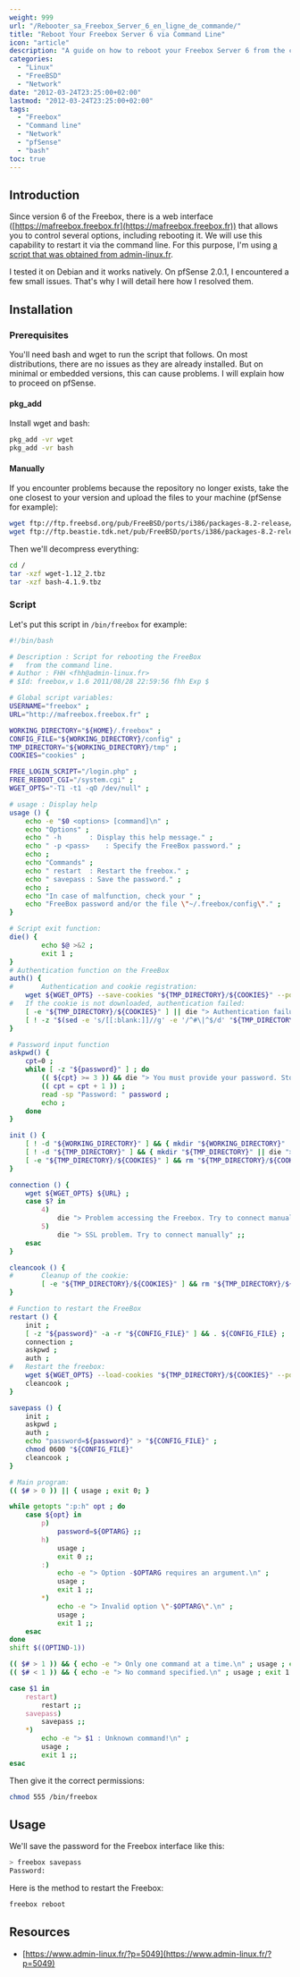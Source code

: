```yaml
---
weight: 999
url: "/Rebooter_sa_Freebox_Server_6_en_ligne_de_commande/"
title: "Reboot Your Freebox Server 6 via Command Line"
icon: "article"
description: "A guide on how to reboot your Freebox Server 6 from the command line, including installation instructions for pfSense and other systems."
categories: 
  - "Linux"
  - "FreeBSD"
  - "Network"
date: "2012-03-24T23:25:00+02:00"
lastmod: "2012-03-24T23:25:00+02:00"
tags:
  - "Freebox"
  - "Command line"
  - "Network"
  - "pfSense"
  - "bash"
toc: true
---
```


## Introduction

Since version 6 of the Freebox, there is a web interface ([https://mafreebox.freebox.fr](https://mafreebox.freebox.fr)) that allows you to control several options, including rebooting it. We will use this capability to restart it via the command line. For this purpose, I'm using [a script that was obtained from admin-linux.fr](https://www.admin-linux.fr/?p=5049).

I tested it on Debian and it works natively. On pfSense 2.0.1, I encountered a few small issues. That's why I will detail here how I resolved them.

## Installation

### Prerequisites

You'll need bash and wget to run the script that follows. On most distributions, there are no issues as they are already installed. But on minimal or embedded versions, this can cause problems. I will explain how to proceed on pfSense.

#### pkg_add

Install wget and bash:

```bash
pkg_add -vr wget
pkg_add -vr bash
```

#### Manually

If you encounter problems because the repository no longer exists, take the one closest to your version and upload the files to your machine (pfSense for example):

```bash
wget ftp://ftp.freebsd.org/pub/FreeBSD/ports/i386/packages-8.2-release/ftp/wget-1.12_2.tbz
wget ftp://ftp.beastie.tdk.net/pub/FreeBSD/ports/i386/packages-8.2-release/shells/bash-4.1.9.tbz
```

Then we'll decompress everything:

```bash
cd /
tar -xzf wget-1.12_2.tbz
tar -xzf bash-4.1.9.tbz
```

### Script

Let's put this script in `/bin/freebox` for example:

```bash
#!/bin/bash

# Description : Script for rebooting the FreeBox
#	from the command line.
# Author : FHH <fhh@admin-linux.fr>
# $Id: freebox,v 1.6 2011/08/28 22:59:56 fhh Exp $

# Global script variables:
USERNAME="freebox" ;
URL="http://mafreebox.freebox.fr" ;

WORKING_DIRECTORY="${HOME}/.freebox" ;
CONFIG_FILE="${WORKING_DIRECTORY}/config" ;
TMP_DIRECTORY="${WORKING_DIRECTORY}/tmp" ;
COOKIES="cookies" ;

FREE_LOGIN_SCRIPT="/login.php" ;
FREE_REBOOT_CGI="/system.cgi" ;
WGET_OPTS="-T1 -t1 -qO /dev/null" ;

# usage : Display help
usage () {
	echo -e "$0 <options> [command]\n" ;
	echo "Options" ;
	echo " -h		: Display this help message." ;
	echo " -p <pass>	: Specify the FreeBox password." ;
	echo ;
	echo "Commands" ;
	echo " restart	: Restart the freebox." ;
	echo " savepass	: Save the password." ;
	echo ;
	echo "In case of malfunction, check your " ;
	echo "FreeBox password and/or the file \"~/.freebox/config\"." ;
}

# Script exit function:
die() {
        echo $@ >&2 ;
        exit 1 ;
}
# Authentication function on the FreeBox
auth() {
#       Authentication and cookie registration:
	wget ${WGET_OPTS} --save-cookies "${TMP_DIRECTORY}/${COOKIES}" --post-data "login=${USERNAME}&passwd=${password}" "${URL}/${FREE_LOGIN_SCRIPT}" ;
#	If the cookie is not downloaded, authentication failed:
	[ -e "${TMP_DIRECTORY}/${COOKIES}" ] || die "> Authentication failure. Check the password." ;
	[ ! -z "$(sed -e 's/[[:blank:]]//g' -e '/^#\|^$/d' "${TMP_DIRECTORY}/${COOKIES}")" ] || die "> Authentication failed. Check the password." ;
}

# Password input function
askpwd() {
	cpt=0 ;
	while [ -z "${password}" ] ; do
		(( ${cpt} >= 3 )) && die "> You must provide your password. Stop!" ;
		(( cpt = cpt + 1 )) ; 
		read -sp "Password: " password ;
		echo ;
	done
}

init () {
	[ ! -d "${WORKING_DIRECTORY}" ] && { mkdir "${WORKING_DIRECTORY}" || die "> Unable to create \"${WORKING_DIRECTORY}\"" ; }
	[ ! -d "${TMP_DIRECTORY}" ] && { mkdir "${TMP_DIRECTORY}" || die "> Unable to create \"${TMP_DIRECTORY}\"" ; }
	[ -e "${TMP_DIRECTORY}/${COOKIES}" ] && rm "${TMP_DIRECTORY}/${COOKIES}" ;
}

connection () {
	wget ${WGET_OPTS} ${URL} ;
	case $? in
		4)
			die "> Problem accessing the Freebox. Try to connect manually" ;;
		5)
			die "> SSL problem. Try to connect manually" ;;
	esac
}

cleancook () {
#       Cleanup of the cookie:
        [ -e "${TMP_DIRECTORY}/${COOKIES}" ] && rm "${TMP_DIRECTORY}/${COOKIES}" ;
}

# Function to restart the FreeBox
restart () {
	init ;
	[ -z "${password}" -a -r "${CONFIG_FILE}" ] && . ${CONFIG_FILE} ;
	connection ;
	askpwd ;
	auth ;
#	Restart the freebox:
	wget ${WGET_OPTS} --load-cookies "${TMP_DIRECTORY}/${COOKIES}" --post-data 'method=system.reboot&redirect_after=/reboot.php&timeout=1' -p "${URL}/${FREE_REBOOT_CGI}" ;
	cleancook ;
}

savepass () {
	init ;
	askpwd ;
	auth ;
	echo "password=${password}" > "${CONFIG_FILE}" ;
	chmod 0600 "${CONFIG_FILE}"
	cleancook ;
}

# Main program:
(( $# > 0 )) || { usage ; exit 0; }

while getopts ":p:h" opt ; do
	case ${opt} in
		p)
			password=${OPTARG} ;;
		h)
			usage ; 
			exit 0 ;;
		:)
			echo -e "> Option -$OPTARG requires an argument.\n" ;
			usage ;
			exit 1 ;;
		*)
			echo -e "> Invalid option \"-$OPTARG\".\n" ; 
			usage ;
			exit 1 ;;
	esac
done
shift $((OPTIND-1))

(( $# > 1 )) && { echo -e "> Only one command at a time.\n" ; usage ; exit 1 ; } ;
(( $# < 1 )) && { echo -e "> No command specified.\n" ; usage ; exit 1 ; } ;

case $1 in
	restart)
		restart ;;
	savepass)
		savepass ;;
	*)
		echo -e "> $1 : Unknown command!\n" ;
		usage ;
		exit 1 ;;
esac
```

Then give it the correct permissions:

```bash
chmod 555 /bin/freebox
```

## Usage

We'll save the password for the Freebox interface like this:

```bash
> freebox savepass
Password:
```

Here is the method to restart the Freebox:

```bash
freebox reboot
```

## Resources
- [https://www.admin-linux.fr/?p=5049](https://www.admin-linux.fr/?p=5049)

